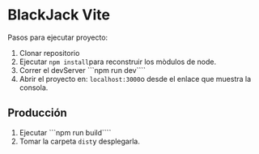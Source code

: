 # BlackJack Vite

Pasos para ejecutar proyecto:

1. Clonar repositorio
2. Ejecutar ```npm install```para reconstruir los mòdulos de node.
3. Correr el devServer ```npm run dev````
4. Abrir el proyecto en: ```localhost:3000```o desde el enlace que muestra la consola.

## Producción

1. Ejecutar ```npm run build````
2. Tomar la carpeta ```dist```y desplegarla.